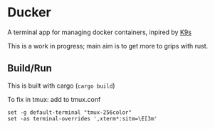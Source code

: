 # Ducker

A terminal app for managing docker containers, inpired by [K9s](https://k9scli.io/)

This is a work in progress; main aim is to get more to grips with rust.

## Build/Run

This is built with cargo (`cargo build`)

To fix in tmux:
add to tmux.conf
```
set -g default-terminal "tmux-256color"
set -as terminal-overrides ',xterm*:sitm=\E[3m'
```